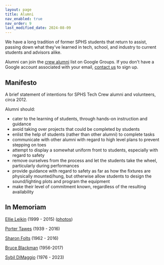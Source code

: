```yaml
---
layout: page
title: Alumni
nav_enabled: true
nav_order: 9
last_modified_date: 2024-08-09
---
```


We have a long tradition of former SPHS students that return to assist, passing down what they've learned in tech, school, and industry to current students and advisors alike.

Alumni can join the [crew alumni](https://groups.google.com/forum/#!forum/crew-alumni) list on Google Groups. If you don't have a Google account associated with your email, [contact us](contact.html) to sign up.

## Manifesto

A brief statement of intentions for SPHS Tech Crew alumni and volunteers, circa 2012.
 
Alumni should:

* cater to the learning of students, through hands-on instruction and guidance
* avoid taking over projects that could be completed by students
* enlist the help of students (rather than other alumni) to complete tasks
* communicate with other alumni with regard to high level plans to prevent stepping on toes
* attempt to display a somewhat uniform front to students, especially with regard to safety
* remove ourselves from the process and let the students take the wheel, particularly during performances
* provide guidance with regard to safety as far as how the fixtures are physically mounted/hung, but otherwise allow students to design the sound/lighting plots and program the equipment
* make their level of commitment known, regardless of the resulting availability

## In Memoriam

[Ellie Leikin](https://www.barrancofuneralhome.com/obituary/3410129) (1999 - 2015) ([photos](https://www.flickr.com/photos/techmsg/sets/72157664209740835))

[Porter Tawes](https://www.barrancofuneralhome.com/obituary/3601974) (1939 - 2016)

[Sharon Folts](https://www.barrancofuneralhome.com/obituary/3944780) (1962 - 2016)

[Bruce Blackman](https://www.legacy.com/us/obituaries/capitalgazette/name/bruce-blackman-obituary?id=16458254) (1956-2017)

[Sybil DiMaggio](https://www.singletonfuneralhome.com/obituary/Sybil-DiMaggio) (1976 - 2023)

<!-- EOF -->
